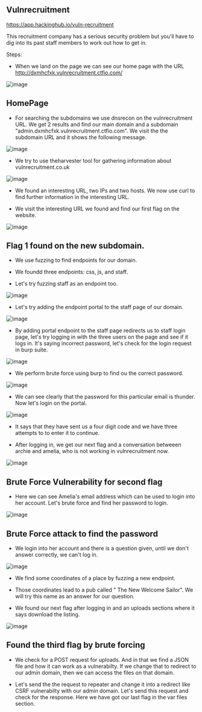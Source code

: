 ## Vulnrecruitment
https://app.hackinghub.io/vuln-recruitment

This recruitment company has a serious security problem but you'll have to dig into its past staff members to work out how to get in.

Steps: 

* When we land on the page we can see our home page with the URL http://dxmhcfxk.vulnrecruitment.ctfio.com/

![image](https://github.com/ocoretech/Sahil-workbook/assets/67775716/81b1385b-4086-450d-a929-75c3a3ea6580)

<h2><figcaption>HomePage</figcaption></h2>


* For searching the subdomains we use dnsrecon on the vulnrecruitment URL.
We get 2 results and find our main domain and a subdomain "admin.dxmhcfxk.vulnrecruitment.ctfio.com". We visit the the subdomain URL and it shows the following message.


![image](https://github.com/ocoretech/Sahil-workbook/assets/67775716/42f18fc0-7210-42bb-a801-ad29ab1b4732)



* We try to use theharvester tool for gathering information about vulnrecruitment.co.uk

![image](https://github.com/ocoretech/Sahil-workbook/assets/67775716/717df765-582e-4a5f-8f13-f9090afdb507)


* We found an interesting URL, two IPs and two hosts. We now use curl to find further information in the interesting URL.

* We visit the interesting URL we found and find our first flag on the website.

![image](https://github.com/ocoretech/Sahil-workbook/assets/67775716/78483c32-7bf5-49bf-b9fd-292eb3a336f1)
 <h2><figcaption>Flag 1 found on the new subdomain.</figcaption></h2>

* We use fuzzing to find endpoints for our domain.

* We foundd three endpoints: css, js, and staff.

* Let's try fuzzing staff as an endpoint too.

![image](https://github.com/ocoretech/Sahil-workbook/assets/67775716/c824a368-4944-499c-a4d1-778e1c6ad136)


* Let's try adding the endpoint portal to the staff page of our domain.

![image](https://github.com/ocoretech/Sahil-workbook/assets/67775716/17aaea8c-238d-4f23-8b52-db80546923d2)

 
* By adding portal endpoint to the staff page redirects us to staff login page, let's try logging in with the three users on the page and see if it logs in. It's saying incorrect password, let's check for the login request in burp suite.

![image](https://github.com/ocoretech/Sahil-workbook/assets/67775716/e8f140dc-fac2-4193-bce1-67224235a768)


* We perform brute force using burp to find ou the correct password.

![image](https://github.com/ocoretech/Sahil-workbook/assets/67775716/f8d04833-ba41-44bc-ac8f-bdb607eac547)


* We can see clearly that the password for this particular email is thunder. Now let's login on the portal.

![image](https://github.com/ocoretech/Sahil-workbook/assets/67775716/73e487e1-182c-46c4-a082-4e4adc7187be)


* It says that they have sent us a four digit code and we have three attempts to to enter it to continue. 

* After logging in, we get our next flag and a conversation betweeen archie and amelia, who is not working in vulnrecruitment now.

![image](https://github.com/ocoretech/Sahil-workbook/assets/67775716/271c30e9-1ed3-47bd-9380-5582ff1d0a4d)
<h2><figcaption>Brute Force Vulnerability for second flag</figcaption></h2>


* Here we can see Amelia's email address which can be used to login into her account. Let's brute force and find her password to login.

![image](https://github.com/ocoretech/Sahil-workbook/assets/67775716/0b917833-9128-4c3f-8899-63b0340e256d)
<h2><figcaption>Brute Force attack to find the password</figcaption></h2>


* We login into her account and there is a question given, until we don't answer correctly, we can't log in.

![image](https://github.com/ocoretech/Sahil-workbook/assets/67775716/b33cb6cb-5173-4ff3-add8-761d55ec988e)


* We find some coordinates of a place by fuzzing a new endpoint.

* Those coordinates lead to a pub called " The New Welcome Sailor". We will try this name as an answer for our question.

* We found our next flag after logging in and an uploads sections where it says download the listing.

![image](https://github.com/ocoretech/Sahil-workbook/assets/67775716/85eadd75-a277-407a-bfdc-69d009d410a2)
<h2><figcaption>Found the third flag by brute forcing</figcaption></h2>

* We check for a POST request for uploads. And in that we find a JSON file and how it can work as a vulnerabilty. If we change that to redirect to our admin domain, then we can access the files on that domain.

* Let's send the the request to repeater and change it into a redirect like CSRF vulnerabilty with our admin domain. Let's send this request and check for the response. Here we have got our last flag in the var files section.

